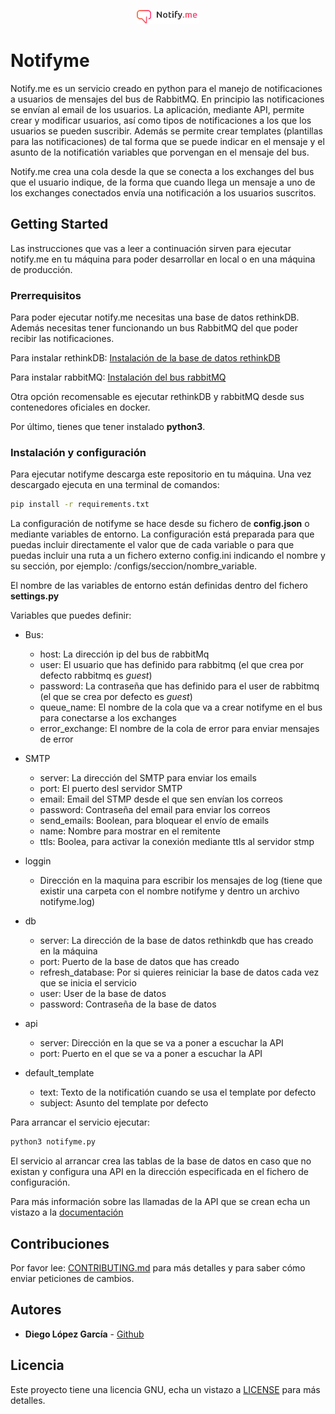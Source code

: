 <p align="center"><img width="100" src="./logo.png" alt="Notifyme logo"></p>

# Notifyme

Notify.me es un servicio creado en python para el manejo de notificaciones a usuarios de mensajes del bus de RabbitMQ. En principio las notificaciones se envían al email de los usuarios. La aplicación, mediante API, permite crear y modificar usuarios, así como tipos de notificaciones a los que los usuarios se pueden suscribir. Además se permite crear templates (plantillas para las notificaciones) de tal forma que se puede indicar en el mensaje y el asunto de la notificatión variables que porvengan en el mensaje del bus.

Notify.me crea una cola desde la que se conecta a los exchanges del bus que el usuario indique, de la forma que cuando llega un mensaje a uno de los exchanges conectados envía una notificación a los usuarios suscritos.

## Getting Started

Las instrucciones que vas a leer a continuación sirven para ejecutar notify.me en tu máquina para poder desarrollar en local o en una máquina de producción.

### Prerrequisitos

Para poder ejecutar notify.me necesitas una base de datos rethinkDB. Además necesitas tener funcionando un bus RabbitMQ del que poder recibir las notificaciones. 

Para instalar rethinkDB:
[Instalación de la base de datos rethinkDB](https://rethinkdb.com/docs/install/)

Para instalar rabbitMQ:
[Instalación del bus rabbitMQ](https://www.rabbitmq.com/download.html)

Otra opción recomensable es ejecutar rethinkDB y rabbitMQ desde sus contenedores oficiales en docker.

Por último, tienes que tener instalado **python3**.

### Instalación y configuración

Para ejecutar notifyme descarga este repositorio en tu máquina. Una vez descargado ejecuta en una terminal de comandos:

```bash
pip install -r requirements.txt
```

La configuración de notifyme se hace desde su fichero de **config.json** o mediante variables de entorno. La configuración está preparada para que puedas incluir directamente el valor que de cada variable o para que puedas incluir una ruta a un fichero externo config.ini indicando el nombre y su sección, por ejemplo: /configs/seccion/nombre_variable.

El nombre de las variables de entorno están definidas dentro del fichero **settings.py**

Variables que puedes definir:

- Bus:
    - host: La dirección ip del bus de rabbitMq
    - user: El usuario que has definido para rabbitmq (el que crea por defecto rabbitmq es *guest*)
    - password: La contraseña que has definido para el user de rabbitmq (el que se crea por defecto es *guest*)
    - queue_name: El nombre de la cola que va a crear notifyme en el bus para conectarse a los exchanges
    - error_exchange: El nombre de la cola de error para enviar mensajes de error

- SMTP
    - server: La dirección del SMTP para enviar los emails
    - port: El puerto desl servidor SMTP
    - email: Email del STMP desde el que sen envían los correos
    - password: Contraseña del email para enviar los correos
    - send_emails: Boolean, para bloquear el envío de emails
    - name: Nombre para mostrar en el remitente 
    - ttls: Boolea, para activar la conexión mediante ttls al servidor stmp 

- loggin
    - Dirección en la maquina para escribir los mensajes de log (tiene que existir una carpeta con el nombre notifyme y dentro un archivo notifyme.log)

- db
    - server: La dirección de la base de datos rethinkdb que has creado en la máquina
    - port: Puerto de la base de datos que has creado
    - refresh_database: Por si quieres reiniciar la base de datos cada vez que se inicia el servicio
    - user: User de la base de datos
    - password: Contraseña de la base de datos

- api
    - server: Dirección en la que se va a poner a escuchar la API
    - port: Puerto en el que se va a poner a escuchar la API

- default_template
    - text: Texto de la notificatión cuando se usa el template por defecto
    - subject: Asunto del template por defecto

Para arrancar el servicio ejecutar:

```bash
python3 notifyme.py
```

El servicio al arrancar crea las tablas de la base de datos en caso que no existan y configura una API en la dirección especificada en el fichero de configuración.

Para más información sobre las llamadas de la API que se crean echa un vistazo a la [documentación](https://etsfactory.github.io/notify.me)

## Contribuciones

Por favor lee: [CONTRIBUTING.md](CONTRIBUTING.md) para más detalles y para saber cómo enviar peticiones de cambios.

## Autores

* **Diego López García** - [Github](https://github.com/Frostqui)

## Licencia

Este proyecto tiene una licencia GNU, echa un vistazo a [LICENSE](LICENSE) para más detalles.
